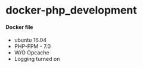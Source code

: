 # docker-php_development

#### Docker file 
* ubuntu 16.04
* PHP-FPM - 7.0
* W/O Opcache
* Logging turned on

